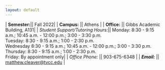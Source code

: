 ```yaml
---
layout: default
---
```

| **Semester:**|| Fall 2022|
| <strong>Campus:</strong>      || Athens                   |
| **Office:**       || Gibbs Academic Building, A131|
| *Student Support/Tutoring Hours:*||   Monday: 8:30 - 9:15 a.m.; 10:45 a.m. - 12:00 p.m.; 3:00 - 3:30 p.m.<br />Tuesday: 8:30 - 9:15 a.m.; 1:00 - 2:30 p.m.<br />Wednesday 8:30 - 9:15 a.m.; 10:45 a.m. - 12:00 p.m.; 3:00 - 3:30 p.m.<br />Thursday: 8:30 - 9:15 a.m.; 1:00 - 2:30 p.m.<br />Friday: By appointment only|
| *Office Phone:* || 903-675-6348                      |
| ***Email:***        || matthew.cleaver@tvcc.edu |

